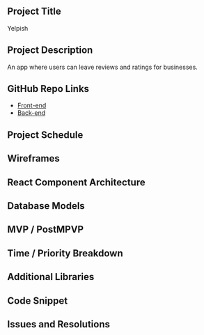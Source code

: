 ## Project Title

Yelpish

## Project Description

An app where users can leave reviews and ratings for businesses.


## GitHub Repo Links

- [Front-end](https://github.com/jeremyhilado/ga-capstone-project-frontend)
- [Back-end](https://github.com/jeremyhilado/ga-capstone-project-backend)

## Project Schedule

## Wireframes

## React Component Architecture

## Database Models

## MVP / PostMPVP

## Time / Priority Breakdown

## Additional Libraries

## Code Snippet

## Issues and Resolutions
